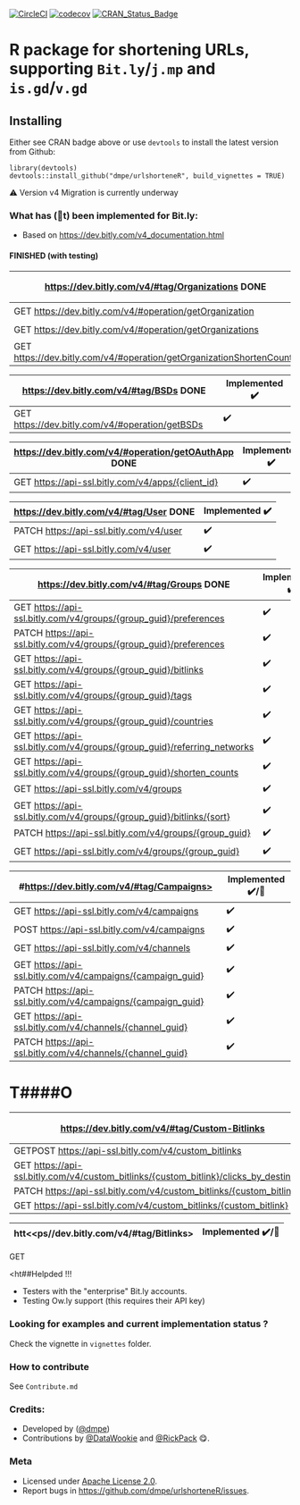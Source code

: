 [![CircleCI](https://circleci.com/gh/dmpe/urlshorteneR/tree/master.svg?style=svg)](https://circleci.com/gh/dmpe/urlshorteneR/tree/master)
[![codecov](https://codecov.io/gh/dmpe/urlshorteneR/branch/master/graph/badge.svg)](https://codecov.io/gh/dmpe/urlshorteneR)
[![CRAN_Status_Badge](http://www.r-pkg.org/badges/version/urlshorteneR)](http://cran.r-project.org/package=urlshorteneR)

R package for shortening URLs, supporting `Bit.ly`/`j.mp` and `is.gd`/`v.gd` 
=======

## Installing

Either see CRAN badge above or use `devtools` to install the latest version from Github:

```
library(devtools)
devtools::install_github("dmpe/urlshorteneR", build_vignettes = TRUE)
```

:warning: Version v4 Migration is currently underway

### What has (🚫t) been implemented for Bit.ly:

- Based on <https://dev.bitly.com/v4_documentation.html>

#### FINISHED (with testing)
 
<https://dev.bitly.com/v4/#tag/Organizations> DONE | Implemented :heavy_check_mark:
------------ | -------------
GET https://dev.bitly.com/v4/#operation/getOrganization | :heavy_check_mark:
GET https://dev.bitly.com/v4/#operation/getOrganizations | :heavy_check_mark:
GET https://dev.bitly.com/v4/#operation/getOrganizationShortenCounts | :heavy_check_mark:

<https://dev.bitly.com/v4/#tag/BSDs> DONE | Implemented :heavy_check_mark:
----------- | -------------
GET https://dev.bitly.com/v4/#operation/getBSDs | :heavy_check_mark:

<https://dev.bitly.com/v4/#operation/getOAuthApp> DONE | Implemented :heavy_check_mark:
------------- | ------------- 
GET https://api-ssl.bitly.com/v4/apps/{client_id} | :heavy_check_mark: 

<https://dev.bitly.com/v4/#tag/User> DONE | Implemented :heavy_check_mark:
------------- | -------------
PATCH https://api-ssl.bitly.com/v4/user | :heavy_check_mark:
GET https://api-ssl.bitly.com/v4/user | :heavy_check_mark: 

<https://dev.bitly.com/v4/#tag/Groups> DONE | Implemented :heavy_check_mark:
------------- | -------------
GET https://api-ssl.bitly.com/v4/groups/{group_guid}/preferences | :heavy_check_mark:
PATCH https://api-ssl.bitly.com/v4/groups/{group_guid}/preferences | :heavy_check_mark: 
GET https://api-ssl.bitly.com/v4/groups/{group_guid}/bitlinks | :heavy_check_mark: 
GET https://api-ssl.bitly.com/v4/groups/{group_guid}/tags | :heavy_check_mark:
GET https://api-ssl.bitly.com/v4/groups/{group_guid}/countries | :heavy_check_mark:
GET https://api-ssl.bitly.com/v4/groups/{group_guid}/referring_networks | :heavy_check_mark:
GET https://api-ssl.bitly.com/v4/groups/{group_guid}/shorten_counts | :heavy_check_mark:
GET https://api-ssl.bitly.com/v4/groups | :heavy_check_mark:
GET https://api-ssl.bitly.com/v4/groups/{group_guid}/bitlinks/{sort} | :heavy_check_mark:
PATCH https://api-ssl.bitly.com/v4/groups/{group_guid} | :heavy_check_mark:
GET https://api-ssl.bitly.com/v4/groups/{group_guid}  | :heavy_check_mark:

#https://dev.bitly.com/v4/#tag/Campaigns> | Implemented :heavy_check_mark:/🚫
------------- | -------------
GET https://api-ssl.bitly.com/v4/campaigns | :heavy_check_mark:
POST https://api-ssl.bitly.com/v4/campaigns | :heavy_check_mark:
GET https://api-ssl.bitly.com/v4/channels | :heavy_check_mark:
GET https://api-ssl.bitly.com/v4/campaigns/{campaign_guid} | :heavy_check_mark:
PATCH https://api-ssl.bitly.com/v4/campaigns/{campaign_guid} | :heavy_check_mark:
GET https://api-ssl.bitly.com/v4/channels/{channel_guid} | :heavy_check_mark:
PATCH https://api-ssl.bitly.com/v4/channels/{channel_guid} | :heavy_check_mark:

# T####O

<https://dev.bitly.com/v4/#tag/Custom-Bitlinks> | Implemented :heavy_check_mark:/🚫
------------- | -------------
GETPOST https://api-ssl.bitly.com/v4/custom_bitlinks | 
GET https://api-ssl.bitly.com/v4/custom_bitlinks/{custom_bitlink}/clicks_by_destination | 
PATCH https://api-ssl.bitly.com/v4/custom_bitlinks/{custom_bitlink} | 
GET https://api-ssl.bitly.com/v4/custom_bitlinks/{custom_bitlink} | 

htt<<ps//dev.bitly.com/v4/#tag/Bitlinks> | Implemented :heavy_check_mark:/🚫
------------- | -------------
GET

<ht##Helpded !!!

- Testers with the "enterprise" Bit.ly accounts. 
- Testing Ow.ly support (this requires their API key)

### Looking for examples and current implementation status ?

Check the vignette in `vignettes` folder.

### How to contribute 

See `Contribute.md`

### Credits:

- Developed by ([@dmpe](https://www.github.com/dmpe))
- Contributions by [@DataWookie](https://github.com/DataWookie) and [@RickPack](https://github.com/RickPack) :yum:. 

### Meta

- Licensed under [Apache License 2.0](https://tldrlegal.com/license/apache-license-2.0-%28apache-2.0%29).
- Report bugs in <https://github.com/dmpe/urlshorteneR/issues>.


